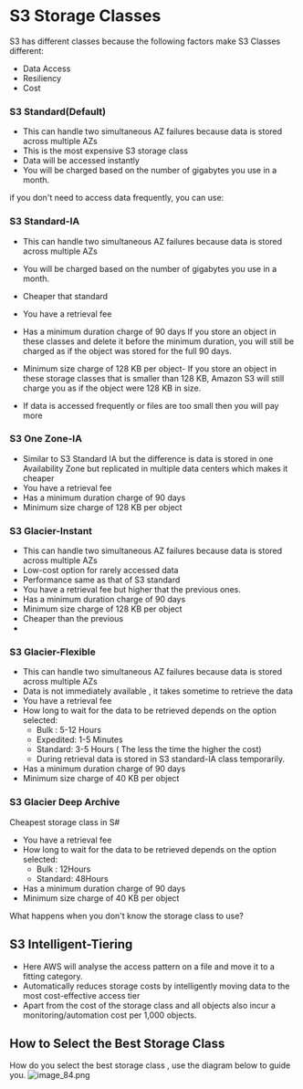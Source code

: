 # S3 Storage Classes
S3 has different classes because the following factors make S3 Classes different:
- Data Access
- Resiliency
- Cost
### S3 Standard(Default)
- This can handle two simultaneous AZ failures because data is stored across multiple AZs
- This is the most expensive S3 storage class
- Data will be accessed instantly
- You will be charged based on the number of gigabytes you use in a month.

if you don't need to access data frequently, you can use:
### S3 Standard-IA
- This can handle two simultaneous AZ failures because data is stored across multiple AZs
- You will be charged based on the number of gigabytes you use in a month.
- Cheaper that standard
- You have a retrieval fee
- Has a minimum duration charge of 90 days If you store an object in these classes
  and delete it before the minimum duration, you will still be charged as if the object was stored for the full 90 days.

- Minimum size charge of 128 KB per object- If you store an object in these storage classes that is smaller than 128 KB, Amazon S3 will still charge you as if the object were 128 KB in size.
- If data is accessed frequently or files are too small then you will pay more

### S3 One Zone-IA
- Similar to S3 Standard IA but the difference is data is stored in one Availability Zone but replicated in  multiple data centers
  which makes it cheaper
- You have a retrieval fee
- Has a minimum duration charge of 90 days
- Minimum size charge of 128 KB per object

### S3 Glacier-Instant

- This can handle two simultaneous AZ failures because data is stored across multiple AZs
- Low-cost option for rarely accessed data
- Performance same as that of S3 standard
- You have a retrieval fee but higher that the previous ones.
- Has a minimum duration charge of 90 days
- Minimum size charge of 128 KB per object
- Cheaper than the previous
-
### S3 Glacier-Flexible
- This can handle two simultaneous AZ failures because data is stored across multiple AZs
- Data is not immediately available , it takes sometime to retrieve the data
- You have a retrieval fee
- How long to wait for the data to be retrieved depends on the option selected:
    - Bulk : 5-12 Hours
    - Expedited: 1-5 Minutes
    - Standard: 3-5 Hours
      ( The less the time the higher the cost)
    - During retrieval data is stored in  S3 standard-IA class temporarily.
- Has a minimum duration charge of 90 days
- Minimum size charge of 40 KB per object

### S3 Glacier Deep Archive
Cheapest storage class in S#
- You have a retrieval fee
- How long to wait for the data to be retrieved depends on the option selected:
    - Bulk : 12Hours
    - Standard: 48Hours
- Has a minimum duration charge of 90 days
- Minimum size charge of 40 KB per object


What happens when you don't know the storage class to use?

## S3 Intelligent-Tiering

- Here AWS will analyse the access pattern on a file and move it to a fitting category.
- Automatically reduces storage costs by intelligently moving data to the most cost-effective access tier
- Apart from the cost of the storage class and all objects also incur a monitoring/automation cost per 1,000 objects.

## How to Select the Best Storage Class
How do you select the best storage class , use the diagram below to guide you.
![image_84.png](image_84.png)
